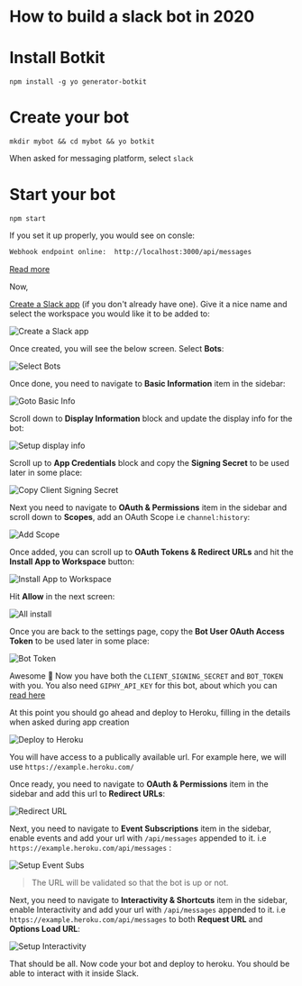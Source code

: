 # How to build a slack bot in 2020

# Install Botkit
```
npm install -g yo generator-botkit
```

# Create your bot
```
mkdir mybot && cd mybot && yo botkit
```
When asked for messaging platform, select `slack`

# Start your bot
```
npm start
```
If you set it up properly, you would see on consle:
```sh
Webhook endpoint online:  http://localhost:3000/api/messages
```

[Read more](https://botkit.ai/getstarted.html)

Now,

[Create a Slack app](https://api.slack.com/apps/new) (if you don't already have one). Give it  a nice name and select the workspace you would like it to be added to:

![Create a Slack app](img/create_slack_app.png)

Once created, you will see the below screen. Select **Bots**:

![Select Bots](img/select_bots.png)

Once done, you need to navigate to **Basic Information** item in the sidebar:

![Goto Basic Info](img/goto_basic_info.png)

Scroll down to **Display Information** block and update the display info for the bot: 

![Setup display info](img/setup_display_info.png)

Scroll up to **App Credentials** block and copy the **Signing Secret** to be used later in some place: 

![Copy Client Signing Secret](img/app_cred.png)

Next you need to navigate to **OAuth & Permissions** item in the sidebar and scroll down to **Scopes**, add an OAuth Scope i.e `channel:history`:

![Add Scope](img/add_scope.png)

Once added, you can scroll up to **OAuth Tokens & Redirect URLs** and hit the **Install App to Workspace** button:

![Install App to Workspace](img/install_app.png)

Hit **Allow** in the next screen:

![All install](img/all_install.png)

Once you are back to the settings page, copy the **Bot User OAuth Access Token** to be used later in some place: 

![Bot Token](img/bot_token.png)

Awesome 🎉 Now you have both the `CLIENT_SIGNING_SECRET` and `BOT_TOKEN` with you. You also need `GIPHY_API_KEY` for this bot, about which you can [read here](https://developers.giphy.com/docs/api/endpoint/)

At this point you should go ahead and deploy to Heroku, filling in the details when asked during app creation

![Deploy to Heroku](img/deploy_to_heroku.png)

You will have access to a publically available url. For example here, we will use `https://example.heroku.com/`

Once ready, you need to navigate to **OAuth & Permissions** item in the sidebar and add this url to **Redirect URLs**:

![Redirect URL](img/redirect_url.png)

Next, you need to navigate to **Event Subscriptions** item in the sidebar, enable events and add your url with `/api/messages` appended to it. i.e `https://example.heroku.com/api/messages` :

![Setup Event Subs](img/setup_event_subs.png)

> The URL will be validated so that the bot is up or not.

Next, you need to navigate to **Interactivity & Shortcuts** item in the sidebar, enable Interactivity and add your url with `/api/messages` appended to it. i.e `https://example.heroku.com/api/messages` to both **Request URL** and **Options Load URL**:

![Setup Interactivity](img/setup_interactivity.png)

That should be all. Now code your bot and deploy to heroku. You should be able to interact with it inside Slack.